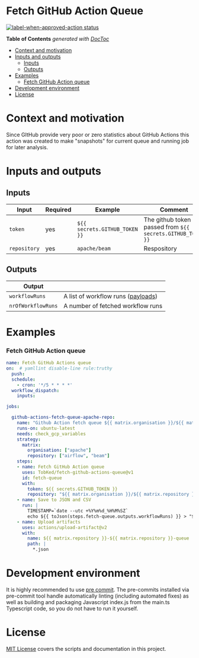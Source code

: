# Fetch GitHub Action Queue

<p><a href="https://github.com/TobKed/label-when-approved-action/actions">
<img alt="label-when-approved-action status"
    src="https://github.com/TobKed/label-when-approved-action/workflows/Test%20the%20build/badge.svg"></a>


<!-- START doctoc generated TOC please keep comment here to allow auto update -->
<!-- DON'T EDIT THIS SECTION, INSTEAD RE-RUN doctoc TO UPDATE -->
**Table of Contents**  *generated with [DocToc](https://github.com/thlorenz/doctoc)*

- [Context and motivation](#context-and-motivation)
- [Inputs and outputs](#inputs-and-outputs)
  - [Inputs](#inputs)
  - [Outputs](#outputs)
- [Examples](#examples)
    - [Fetch GitHub Action queue](#fetch-github-action-queue)
- [Development environment](#development-environment)
- [License](#license)

<!-- END doctoc generated TOC please keep comment here to allow auto update -->

# Context and motivation

Since GItHub provide very poor or zero statistics about GitHub Actions this
action was created to make "snapshots" for current queue and running job for later analysis.

# Inputs and outputs

## Inputs

| Input                         | Required | Example                         | Comment                                                       |
|-------------------------------|----------|---------------------------------|---------------------------------------------------------------|
| `token`                       | yes      | `${{ secrets.GITHUB_TOKEN }}`   | The github token passed from `${{ secrets.GITHUB_TOKEN }}`    |
| `repository`                  | yes      | `apache/beam`                   | Respository                                                   |

## Outputs

| Output             |                                                                                                                                                  |
|--------------------|--------------------------------------------------------------------------------------------------------------------------------------------------|
| `workflowRuns`     | A list of workflow runs ([payloads](https://docs.github.com/en/free-pro-team@latest/rest/reference/actions#list-workflow-runs-for-a-repository)) |
| `nrOfWorkflowRuns` | A number of fetched workflow runs                                                                                                                |

# Examples

### Fetch GitHub Action queue

```yaml
name: Fetch GitHub Actions queue
on:  # yamllint disable-line rule:truthy
  push:
  schedule:
    - cron: '*/5 * * * *'
  workflow_dispatch:
    inputs:

jobs:

  github-actions-fetch-queue-apache-repo:
    name: "Github Action fetch queue ${{ matrix.organisation }}/${{ matrix.repository }}"
    runs-on: ubuntu-latest
    needs: check_gcp_variables
    strategy:
      matrix:
        organisation: ["apache"]
        repository: ["airflow", "beam"]
    steps:
    - name: Fetch GitHub Action queue
      uses: TobKed/fetch-github-actions-queue@v1
      id: fetch-queue
      with:
        token: ${{ secrets.GITHUB_TOKEN }}
        repository: "${{ matrix.organisation }}/${{ matrix.repository }}"
    - name: Save to JSON and CSV
      run: |
        TIMESTAMP=`date --utc +%Y%m%d_%H%M%SZ`
        echo ${{ toJson(steps.fetch-queue.outputs.workflowRuns) }} > "${TIMESTAMP}.json"
    - name: Upload artifacts
      uses: actions/upload-artifact@v2
      with:
        name: ${{ matrix.repository }}-${{ matrix.repository }}-queue
        path: |
          *.json
```

# Development environment

It is highly recommended tu use [pre commit](https://pre-commit.com). The pre-commits
installed via pre-commit tool handle automatically linting (including automated fixes) as well
as building and packaging Javascript index.js from the main.ts Typescript code, so you do not have
to run it yourself.

# License
[MIT License](LICENSE) covers the scripts and documentation in this project.
